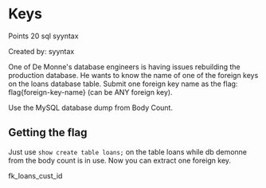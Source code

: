 # Keys
Points 20
sql syyntax

Created by: syyntax

One of De Monne's database engineers is having issues rebuilding the production database. He wants to know the name of one of the foreign keys on the loans database table. Submit one foreign key name as the flag: flag{foreign-key-name} (can be ANY foreign key).

Use the MySQL database dump from Body Count.

## Getting the flag

Just use `show create table loans;` on the table loans while db demonne from the body count is in use.
Now you can extract one foreign key.

fk_loans_cust_id
